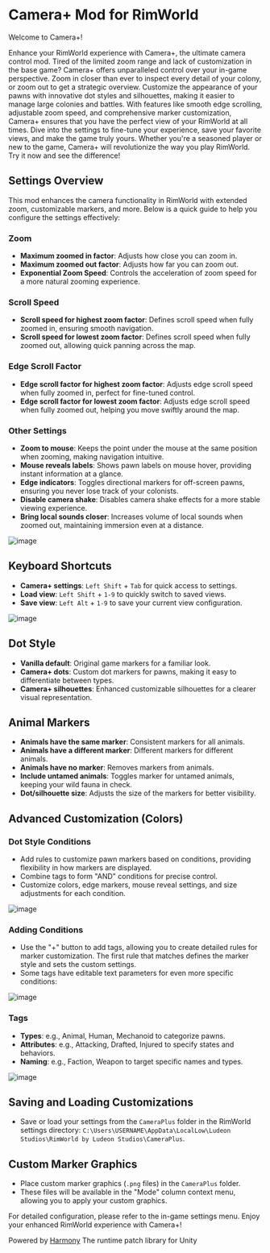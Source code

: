 # Camera+ Mod for RimWorld

Welcome to Camera+!

Enhance your RimWorld experience with Camera+, the ultimate camera control mod. Tired of the limited zoom range and lack of customization in the base game? Camera+ offers unparalleled control over your in-game perspective. Zoom in closer than ever to inspect every detail of your colony, or zoom out to get a strategic overview. Customize the appearance of your pawns with innovative dot styles and silhouettes, making it easier to manage large colonies and battles. With features like smooth edge scrolling, adjustable zoom speed, and comprehensive marker customization, Camera+ ensures that you have the perfect view of your RimWorld at all times. Dive into the settings to fine-tune your experience, save your favorite views, and make the game truly yours. Whether you're a seasoned player or new to the game, Camera+ will revolutionize the way you play RimWorld. Try it now and see the difference!

## Settings Overview

This mod enhances the camera functionality in RimWorld with extended zoom, customizable markers, and more. Below is a quick guide to help you configure the settings effectively:

### Zoom
- **Maximum zoomed in factor**: Adjusts how close you can zoom in.
- **Maximum zoomed out factor**: Adjusts how far you can zoom out.
- **Exponential Zoom Speed**: Controls the acceleration of zoom speed for a more natural zooming experience.

### Scroll Speed
- **Scroll speed for highest zoom factor**: Defines scroll speed when fully zoomed in, ensuring smooth navigation.
- **Scroll speed for lowest zoom factor**: Defines scroll speed when fully zoomed out, allowing quick panning across the map.

### Edge Scroll Factor
- **Edge scroll factor for highest zoom factor**: Adjusts edge scroll speed when fully zoomed in, perfect for fine-tuned control.
- **Edge scroll factor for lowest zoom factor**: Adjusts edge scroll speed when fully zoomed out, helping you move swiftly around the map.

### Other Settings
- **Zoom to mouse**: Keeps the point under the mouse at the same position when zooming, making navigation intuitive.
- **Mouse reveals labels**: Shows pawn labels on mouse hover, providing instant information at a glance.
- **Edge indicators**: Toggles directional markers for off-screen pawns, ensuring you never lose track of your colonists.
- **Disable camera shake**: Disables camera shake effects for a more stable viewing experience.
- **Bring local sounds closer**: Increases volume of local sounds when zoomed out, maintaining immersion even at a distance.

![image](https://github.com/pardeike/CameraPlus/assets/853584/f2fc8e4c-c927-4593-934b-0176864c6c18)

## Keyboard Shortcuts
- **Camera+ settings**: `Left Shift` + `Tab` for quick access to settings.
- **Load view**: `Left Shift` + `1-9` to quickly switch to saved views.
- **Save view**: `Left Alt` + `1-9` to save your current view configuration.

![image](https://github.com/pardeike/CameraPlus/assets/853584/eae4022a-c57c-44f3-8b31-0c575e999c23)

## Dot Style
- **Vanilla default**: Original game markers for a familiar look.
- **Camera+ dots**: Custom dot markers for pawns, making it easy to differentiate between types.
- **Camera+ silhouettes**: Enhanced customizable silhouettes for a clearer visual representation.

## Animal Markers
- **Animals have the same marker**: Consistent markers for all animals.
- **Animals have a different marker**: Different markers for different animals.
- **Animals have no marker**: Removes markers from animals.
- **Include untamed animals**: Toggles marker for untamed animals, keeping your wild fauna in check.
- **Dot/silhouette size**: Adjusts the size of the markers for better visibility.

## Advanced Customization (Colors)
### Dot Style Conditions
- Add rules to customize pawn markers based on conditions, providing flexibility in how markers are displayed.
- Combine tags to form "AND" conditions for precise control.
- Customize colors, edge markers, mouse reveal settings, and size adjustments for each condition.

![image](https://github.com/pardeike/CameraPlus/assets/853584/1f4403e8-82aa-4d11-b346-1144a5596bcc)

### Adding Conditions
- Use the "+" button to add tags, allowing you to create detailed rules for marker customization. The first rule that matches defines the marker style and sets the custom settings.
- Some tags have editable text parameters for even more specific conditions:

![image](https://github.com/pardeike/CameraPlus/assets/853584/1a98b7c9-3560-4379-a048-8aaa9344be59)

### Tags
- **Types**: e.g., Animal, Human, Mechanoid to categorize pawns.
- **Attributes**: e.g., Attacking, Drafted, Injured to specify states and behaviors.
- **Naming**: e.g., Faction, Weapon to target specific names and types.

![image](https://github.com/pardeike/CameraPlus/assets/853584/50b6f6d6-7350-4f8b-bcbf-69b9387bfa0c)

## Saving and Loading Customizations
- Save or load your settings from the `CameraPlus` folder in the RimWorld settings directory: `C:\Users\USERNAME\AppData\LocalLow\Ludeon Studios\RimWorld by Ludeon Studios\CameraPlus`.

## Custom Marker Graphics
- Place custom marker graphics (`.png` files) in the `CameraPlus` folder.
- These files will be available in the "Mode" column context menu, allowing you to apply your custom graphics.

For detailed configuration, please refer to the in-game settings menu. Enjoy your enhanced RimWorld experience with Camera+!

Powered by [Harmony](https://github.com/pardeike/Harmony)
The runtime patch library for Unity
